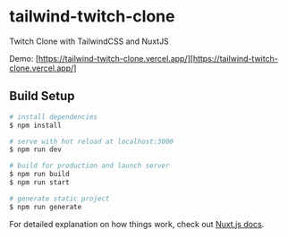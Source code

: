 # tailwind-twitch-clone

Twitch Clone with TailwindCSS and NuxtJS

Demo: [https://tailwind-twitch-clone.vercel.app/][https://tailwind-twitch-clone.vercel.app/]
## Build Setup
```bash
# install dependencies
$ npm install

# serve with hot reload at localhost:3000
$ npm run dev

# build for production and launch server
$ npm run build
$ npm run start

# generate static project
$ npm run generate
```
For detailed explanation on how things work, check out [Nuxt.js docs](https://nuxtjs.org).

[https://tailwind-twitch-clone.vercel.app/]: https://tailwind-twitch-clone.vercel.app/
